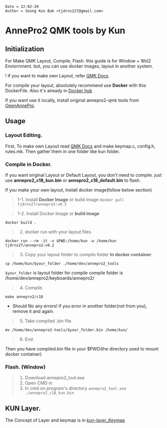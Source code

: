 ```
Date = 22-02-20
Author = Seong Kun Bak <tjdrns227@gmail.com>
```

# AnnePro2 QMK tools by Kun

## Initialization

For Make QMK Layout, Compile, Flash.
this guide is for Window + Wsl2 Enviornment.
but, you can use docker images, layout in another system.

! If you want to make own Layout, refer [QMK Docs]().

For compile your layout, absolutely recommend use **Docker** with this DockerFile.
Also it's already in [Docker hub]()

If you want use it locally, install original annepro2-qmk tools from [OpenAnnePro]().

## Usage

### Layout Editing.
First, To make own Layout read [QMK Docs]() and make keymap.c, config.h, rules.mk.
Then gather them in one folder like kun folder.

### Compile in Docker.

If you want original Layout or Default Layout, you don't need to compile.
just use **annepro2_c18_kun.bin** or **annepro2_c18_default.bin** to flash.

If you make your own layout, Install docker image(follow below section)

> 1-1. Install **Docker Image** or build image
> `docker pull tjdrns27/annepro2:v0.2`

> 1-2. Install Docker Image or **build image**

`docker build .`

> 2. docker run with your layout files.

`docker run --rm -it -v $PWD:/home/kun -w /home/kun tjdrns27/annepro2:v0.2`

> 3. Copy your layout folder to compile folder **In docker container**.

`cp /home/kun/$your_folder ./home/dev/annepro2_tools`

`$your_folder` is layout folder for compile
compile folder is /home/dev/annepro2/keyboards/annepro2/

> 4. Compile.

`make annepro2/c18`

* Should No any errors! if you error in another folder(not from you), remove it and again.

> 5. Take compiled .bin file.

`mv /home/dev/annepro2-tools/$your_folder.bin /home/kun/`

> 6. End.

Then you have compiled.bin file in your $PWD(the directory used to mount docker container)

### Flash. (Window)

> 1. Download annepro2_tool.exe
> 2. Open CMD in 
> 3. In cmd on program's directory 
`annepro2_tool.exe ./annepro2_c18_kun.bin`

## KUN Layer.

The Concept of Layer and keymap is in [kun-layer_Keymap]()
